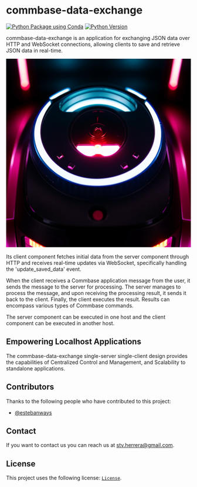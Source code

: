 # commbase-data-exchange

[![Python Package using Conda](https://github.com/mydroidandi/commbase/actions/workflows/python-package-conda.yml/badge.svg)](https://github.com/mydroidandi/commbase/actions/workflows/python-package-conda.yml)
[![Python Version](https://img.shields.io/badge/Python-3.10%20%7C%203.11%20%7C%203.12-blue)](https://img.shields.io/badge/python-3.10%20%7C%203.11%20%7C%203.12-blue)

commbase-data-exchange is an application for exchanging JSON data over HTTP and WebSocket connections, allowing clients to save and retrieve JSON data in real-time.

<img alt="commbase-data-exchange" src="commbase-data-exchange.jpg?raw=true" width="512" height="512" />

Its client component fetches initial data from the server component through HTTP and receives real-time updates via WebSocket, specifically handling the 'update_saved_data' event.

When the client receives a Commbase application message from the user, it sends the message to the server for processing. The server manages to process the message, and upon receiving the processing result, it sends it back to the client. Finally, the client executes the result. Results can encompass various types of Commbase commands.

The server component can be executed in one host and the client component can be executed in another host.

## Empowering Localhost Applications

The commbase-data-exchange single-server single-client design provides the capabilities of Centralized Control and Management, and Scalability to standalone applications.

## Contributors

Thanks to the following people who have contributed to this project:

* [@estebanways](https://github.com/estebanways)

## Contact

If you want to contact us you can reach us at <stv.herrera@gmail.com>.

## License

This project uses the following license: [`License`](./COPYING).
